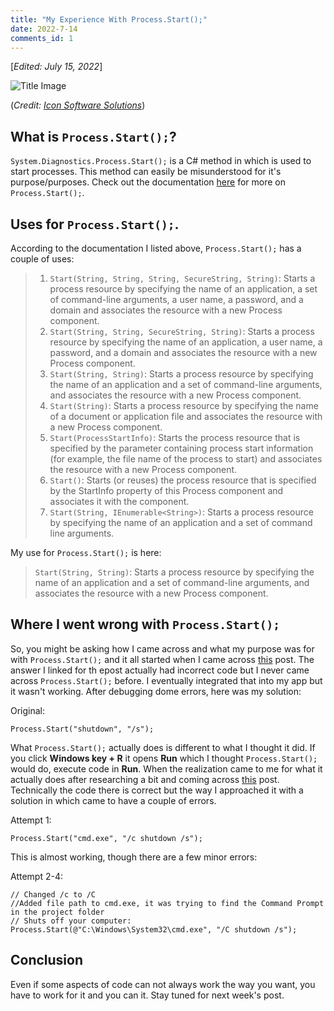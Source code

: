 ```yaml
---
title: "My Experience With Process.Start();"
date: 2022-7-14
comments_id: 1
---
```


[*Edited: July 15, 2022*]

![Title Image](http://www.iconsoftwaresolutions.com/wp-content/uploads/2015/05/net.jpg)

(*Credit: [Icon Software Solutions](http://www.iconsoftwaresolutions.com/microsoft-net)*)

## What is `Process.Start();`?

`System.Diagnostics.Process.Start();` is a C# method in which is used to start processes. This method can easily be misunderstood for it's purpose/purposes. Check out the documentation [here](https://docs.microsoft.com/en-us/dotnet/api/system.diagnostics.process.start?view=net-6.0) for more on `Process.Start();`.


## Uses for `Process.Start();`.

According to the documentation I listed above, `Process.Start();` has a couple of uses:

> 1. `Start(String, String, String, SecureString, String)`: Starts a process resource by specifying the name of an application, a set of command-line arguments, a user name, a password, and a domain and associates the resource with a new Process component.
> 2. `Start(String, String, SecureString, String)`: Starts a process resource by specifying the name of an application, a user name, a password, and a domain and associates the resource with a new Process component.
> 3. `Start(String, String)`: Starts a process resource by specifying the name of an application and a set of command-line arguments, and associates the resource with a new Process component.
> 4. `Start(String)`: Starts a process resource by specifying the name of a document or application file and associates the resource with a new Process component.
> 5. `Start(ProcessStartInfo)`: Starts the process resource that is specified by the parameter containing process start information (for example, the file name of the process to start) and associates the resource with a new Process component.
> 6. `Start()`: Starts (or reuses) the process resource that is specified by the StartInfo property of this Process component and associates it with the component.
> 7. `Start(String, IEnumerable<String>)`: Starts a process resource by specifying the name of an application and a set of command line arguments.

My use for `Process.Start();` is here:
> `Start(String, String)`: Starts a process resource by specifying the name of an application and a set of command-line arguments, and associates the resource with a new Process component.


## Where I went wrong with `Process.Start();`
So, you might be asking how I came across and what my purpose was for with `Process.Start();` and it all started when I came across [this](https://stackoverflow.com/a/104258) post. The answer I linked for th epost actually had incorrect code but I never came across `Process.Start();` before. I eventually integrated that into my app but it wasn't working. After debugging dome errors, here was my solution:

Original:
```
Process.Start("shutdown", "/s");
```
What `Process.Start();` actually does is different to what I thought it did. If you click **Windows key + R** it opens **Run** which I thought `Process.Start();` would do, execute code in **Run**. When the realization came to me for what it actually does after researching a bit and coming across [this](https://stackoverflow.com/a/24933240) post. Technically the code there is correct but the way I approached it with a solution in which came to have a couple of errors.

Attempt 1:
```
Process.Start("cmd.exe", "/c shutdown /s");
```
This is almost working, though there are a few minor errors:

Attempt 2-4:
```
// Changed /c to /C
//Added file path to cmd.exe, it was trying to find the Command Prompt in the project folder
// Shuts off your computer:
Process.Start(@"C:\Windows\System32\cmd.exe", "/C shutdown /s");
```
## Conclusion
Even if some aspects of code can not always work the way you want, you have to work for it and you can it. Stay tuned for next week's post.
